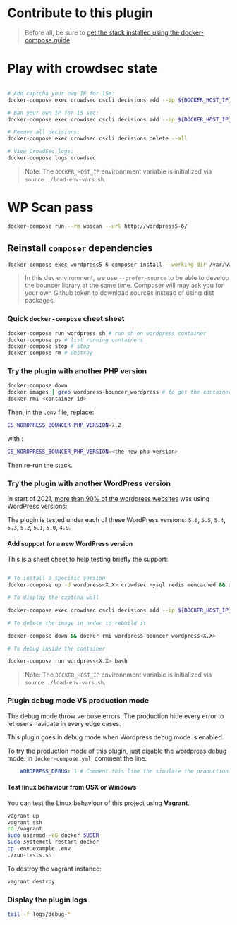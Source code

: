 # Contribute to this plugin

> Before all, be sure to [get the stack installed using the docker-compose guide](install-with-docker-compose.md).
# Play with crowdsec state

```bash

# Add captcha your own IP for 15m:
docker-compose exec crowdsec cscli decisions add --ip ${DOCKER_HOST_IP} --duration 15m --type captcha

# Ban your own IP for 15 sec:
docker-compose exec crowdsec cscli decisions add --ip ${DOCKER_HOST_IP} --duration 15s --type ban

# Remove all decisions:
docker-compose exec crowdsec cscli decisions delete --all

# View CrowdSec logs:
docker-compose logs crowdsec
```

> Note: The `DOCKER_HOST_IP` environnment variable is initialized via `source ./load-env-vars.sh`.

# WP Scan pass

```bash
docker-compose run --rm wpscan --url http://wordpress5-6/
```

## Reinstall `composer` dependencies

```bash
docker-compose exec wordpress5-6 composer install --working-dir /var/www/html/wp-content/plugins/cs-wordpress-bouncer --prefer-source
```

> In this dev environment, we use `--prefer-source` to be able to develop the bouncer library at the same time. Composer will may ask you for your own Github token to download sources instead of using dist packages.


### Quick `docker-compose` cheet sheet

```bash
docker-compose run wordpress sh # run sh on wordpress container
docker-compose ps # list running containers
docker-compose stop # stop
docker-compose rm # destroy
```

### Try the plugin with another PHP version

```bash
docker-compose down
docker images | grep wordpress-bouncer_wordpress # to get the container id
docker rmi <container-id>
```

Then, in the `.env` file, replace:

```bash
CS_WORDPRESS_BOUNCER_PHP_VERSION=7.2
```

with :

```bash
CS_WORDPRESS_BOUNCER_PHP_VERSION=<the-new-php-version>
```

Then re-run the stack.

### Try the plugin with another WordPress version

In start of 2021, [more than 90% of the wordpress websites](https://wordpress.org/about/stats/) was using WordPress versions:

The plugin is tested under each of these WordPress versions: `5.6`, `5.5`, `5.4`, `5.3`, `5.2`, `5.1`, `5.0`, `4.9`.

#### Add support for a new WordPress version

This is a sheet cheet to help testing briefly the support:

```bash

# To install a specific version
docker-compose up -d wordpress<X.X> crowdsec mysql redis memcached && docker-compose exec crowdsec cscli bouncers add wordpress-bouncer

# To display the captcha wall

docker-compose exec crowdsec cscli decisions add --ip ${DOCKER_HOST_IP} --duration 15m --type captcha

# To delete the image in order to rebuild it

docker-compose down && docker rmi wordpress-bouncer_wordpress<X.X>

# To debug inside the container

docker-compose run wordpress<X.X> bash
```

> Note: The `DOCKER_HOST_IP` environnment variable is initialized via `source ./load-env-vars.sh`.

### Plugin debug mode VS production mode

The debug mode throw verbose errors. The production hide every error to let users navigate in every edge cases.

This plugin goes in debug mode when Wordpress debug mode is enabled.

To try the production mode of this plugin, just disable the wordpress debug mode: in `docker-compose.yml`, comment the line:
```yml
    WORDPRESS_DEBUG: 1 # Comment this line the simulate the production mode
```

#### Test linux behaviour from OSX or Windows

You can test the Linux behaviour of this project using **Vagrant**.

```bash
vagrant up
vagrant ssh
cd /vagrant
sudo usermod -aG docker $USER
sudo systemctl restart docker
cp .env.example .env
./run-tests.sh
```

To destroy the vagrant instance:

```bash
vagrant destroy
```

### Display the plugin logs

```bash
tail -f logs/debug-*
```
